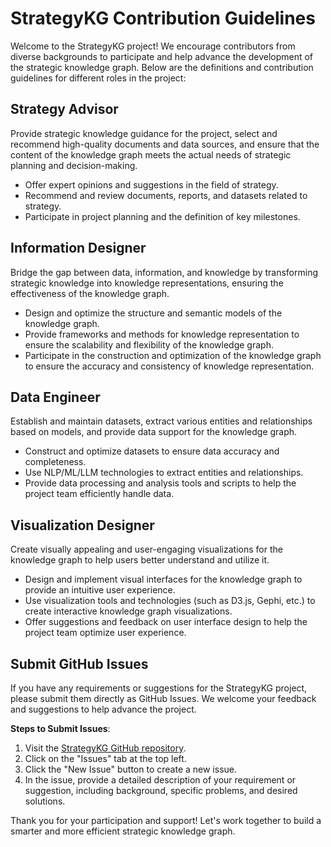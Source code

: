 # StrategyKG Contribution Guidelines

Welcome to the StrategyKG project! We encourage contributors from diverse backgrounds to participate and help advance the development of the strategic knowledge graph. Below are the definitions and contribution guidelines for different roles in the project:

## Strategy Advisor
Provide strategic knowledge guidance for the project, select and recommend high-quality documents and data sources, and ensure that the content of the knowledge graph meets the actual needs of strategic planning and decision-making.

- Offer expert opinions and suggestions in the field of strategy.
- Recommend and review documents, reports, and datasets related to strategy.
- Participate in project planning and the definition of key milestones.

## Information Designer
Bridge the gap between data, information, and knowledge by transforming strategic knowledge into knowledge representations, ensuring the effectiveness of the knowledge graph.

- Design and optimize the structure and semantic models of the knowledge graph.
- Provide frameworks and methods for knowledge representation to ensure the scalability and flexibility of the knowledge graph.
- Participate in the construction and optimization of the knowledge graph to ensure the accuracy and consistency of knowledge representation.

## Data Engineer
Establish and maintain datasets, extract various entities and relationships based on models, and provide data support for the knowledge graph.

- Construct and optimize datasets to ensure data accuracy and completeness.
- Use NLP/ML/LLM technologies to extract entities and relationships.
- Provide data processing and analysis tools and scripts to help the project team efficiently handle data.

## Visualization Designer
Create visually appealing and user-engaging visualizations for the knowledge graph to help users better understand and utilize it.

- Design and implement visual interfaces for the knowledge graph to provide an intuitive user experience.
- Use visualization tools and technologies (such as D3.js, Gephi, etc.) to create interactive knowledge graph visualizations.
- Offer suggestions and feedback on user interface design to help the project team optimize user experience.

## Submit GitHub Issues
If you have any requirements or suggestions for the StrategyKG project, please submit them directly as GitHub Issues. We welcome your feedback and suggestions to help advance the project.

**Steps to Submit Issues**:
1. Visit the [StrategyKG GitHub repository](https://github.com/StrategyLogic/StrategyKG).
2. Click on the "Issues" tab at the top left.
3. Click the "New Issue" button to create a new issue.
4. In the issue, provide a detailed description of your requirement or suggestion, including background, specific problems, and desired solutions.

Thank you for your participation and support! Let's work together to build a smarter and more efficient strategic knowledge graph.